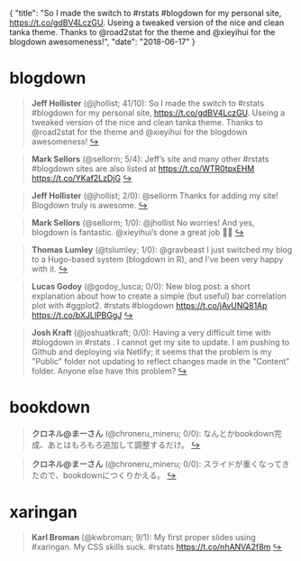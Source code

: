 {
  "title": "So I made the switch to #rstats #blogdown for my personal site, https://t.co/gdBV4LczGU. Useing a tweaked version of the nice and clean tanka theme. Thanks to @road2stat for the theme and @xieyihui for the blogdown awesomeness!",
  "date": "2018-06-17"
}

# blogdown

> **Jeff Hollister** (@jhollist; 41/10): So I made the switch to #rstats #blogdown for my personal site, https://t.co/gdBV4LczGU.  Useing a tweaked version of the nice and clean tanka theme.  Thanks to @road2stat for the theme and @xieyihui for the blogdown awesomeness!  [&#8618;](https://twitter.com/xieyihui/status/1007811944366125056)

<!-- -->


> **Mark Sellors** (@sellorm; 5/4): Jeff’s site and many other #rstats #blogdown sites are also listed at https://t.co/WTR0tpxEHM https://t.co/YKaf2LzDjG  [&#8618;](https://twitter.com/xieyihui/status/1008036517971931136)

<!-- -->


> **Jeff Hollister** (@jhollist; 2/0): @sellorm Thanks for adding my site!  Blogdown truly is awesome.  [&#8618;](https://twitter.com/xieyihui/status/1008037389535731712)

<!-- -->


> **Mark Sellors** (@sellorm; 1/0): @jhollist No worries! And yes, blogdown is fantastic. @xieyihui’s done a great job 🙌🏽  [&#8618;](https://twitter.com/xieyihui/status/1008038562208665601)

<!-- -->


> **Thomas Lumley** (@tslumley; 1/0): @gravbeast I just switched my blog to a Hugo-based system (blogdown in R), and I've been very happy with it.  [&#8618;](https://twitter.com/xieyihui/status/1007884034221879297)

<!-- -->


> **Lucas Godoy** (@godoy_lusca; 0/0): New blog post: a short explanation about how to create a simple (but useful) bar correlation plot with #ggplot2. #rstats #blogdown 
https://t.co/jAvUNQ81Ap https://t.co/bXJLlPBGgJ  [&#8618;](https://twitter.com/xieyihui/status/1008161973463371776)

<!-- -->


> **Josh Kraft** (@joshuatkraft; 0/0): Having a very difficult time with #blogdown in #rstats . I cannot get my site to update. I am pushing to Github and deploying via Netlify; it seems that the problem is my "Public" folder not updating to reflect changes made in the "Content" folder. Anyone else have this problem?  [&#8618;](https://twitter.com/xieyihui/status/1008140346264440833)

<!-- -->


# bookdown

> **クロネル@まーさん** (@chroneru_mineru; 0/0): なんとかbookdown完成、あとはもろもろ追加して調整するだけ。  [&#8618;](https://twitter.com/xieyihui/status/1007955151817076736)

<!-- -->


> **クロネル@まーさん** (@chroneru_mineru; 0/0): スライドが重くなってきたので、bookdownにつくりかえる。  [&#8618;](https://twitter.com/xieyihui/status/1007838085831200771)

<!-- -->


# xaringan

> **Karl Broman** (@kwbroman; 9/1): My first proper slides using #xaringan. My CSS skills suck. #rstats https://t.co/nhANVA2f8m  [&#8618;](https://twitter.com/xieyihui/status/1007976597373313025)

<!-- -->


